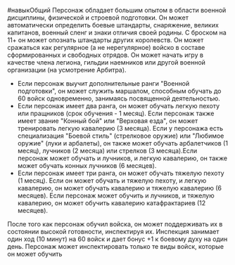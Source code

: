 #навыкОбщий 
Персонаж обладает большим опытом в области военной дисциплины, физической и строевой подготовки. Он может автоматически определить боевые штандарты, снаряжение, великих капитанов, военный сленг и знаки отличия своей родины. С броском на 11+ он может опознать штандарты других королевств. Он может сражаться как регулярное (а не нерегулярное) войско в составе сформированных и свободных отрядов. Он может начать игру в качестве члена легиона, гильдии наемников или другой военной организации (на усмотрение Арбитра).
* Если персонаж выучит дополнительные ранги "Военной подготовки", он может служить маршалом, способным обучать до 60 войск одновременно, занимаясь посвященной деятельностью.
* Если персонаж имеет два ранга, он может обучать легкую пехоту или пращников (срок обучения - 1 месяц). Если персонаж также имеет звание "Конный бой" или "Верховая езда", он может тренировать легкую кавалерию (3 месяца). Если у персонажа есть специализация "Боевой стиль" (стрелковое оружие) или "Любимое оружие" (луки и арбалеты), он также может обучать арбалетчиков (1 месяц), лучников (2 месяца) или стрелков (3 месяца).Если персонаж может обучать и лучников, и легкую кавалерию, он также может обучать конных лучников (6 месяцев).
* Если персонаж имеет три ранга, он может обучать тяжелую пехоту (1 месяц). Если он может обучать и тяжелую пехоту, и легкую кавалерию, он может обучать кавалерию и тяжелую кавалерию (6 месяцев). Если персонаж может обучить и лучников, и тяжелую кавалерию, он может обучить кавалерию катафрактариев (12 месяцев).


После того как персонаж обучил войска, он может поддерживать их в состоянии высокой готовности, инспектируя их. Инспекция занимает один ход (10 минут) на 60 войск и дает бонус +1 к боевому духу на один день. Персонаж может инспектировать только те виды войск, которые он может обучить
